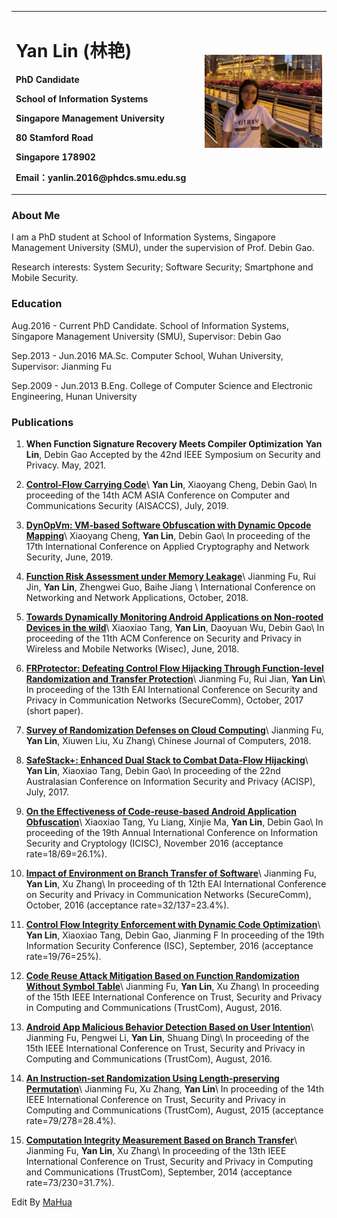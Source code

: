  
<html lang="en" data-lt-installed="true"><head>
    <meta charset="UTF-8">

<body marginheight="0"><table border="0"> 
  <tbody><tr>
    <td width="60%">
      <h1>Yan Lin (林艳)</h1>
      <p><b>PhD Candidate</b></p>
      <p><b>School of Information Systems</b></p>
      <p><b>Singapore Management University</b></p>
      <p><b>80 Stamford Road</b></p>
      <p><b>Singapore 178902</b></p>
      <p><b>Email：yanlin.2016@phdcs.smu.edu.sg</b></p>
    </td>
    <td width="40%">
      <img src="/IMG_0854.JPG" width="100%"><br>    </td>
  </tr>
</tbody></table>

<h3><strong>About Me</strong></h3>
<p>I am a PhD student at School of Information Systems, Singapore Management University (SMU), under the supervision of Prof. Debin Gao. 

</p>
<p>Research interests: System Security; Software Security; Smartphone and Mobile Security.

</p>
<h3><strong>Education</strong></h3>
<p>Aug.2016 - Current PhD Candidate. School of Information Systems, Singapore Management University (SMU), Supervisor: Debin Gao

</p>
<p>Sep.2013 - Jun.2016 MA.Sc. Computer School, Wuhan University, Supervisor: Jianming Fu

</p>
<p>Sep.2009 - Jun.2013 B.Eng. College of Computer Science and Electronic Engineering, Hunan University

</p>
<h3><strong>Publications</strong></h3>
<ol>
<li><p><strong>When Function Signature Recovery Meets Compiler Optimization</strong>
   <strong>Yan Lin</strong>, Debin Gao
   Accepted by the 42nd IEEE Symposium on Security and Privacy. May, 2021.</p>
</li>
<li><p><a href="https://flyer.sis.smu.edu.sg/asiaccs19-1.pdf"><strong>Control-Flow Carrying Code</strong></a>\
  <strong>Yan Lin</strong>, Xiaoyang Cheng, Debin Gao\
  In proceeding of the 14th ACM ASIA Conference on Computer and Communications Security (AISACCS), July, 2019.</p>
</li>
<li><p><a href="https://flyer.sis.smu.edu.sg/acns19.pdf"><strong>DynOpVm: VM-based Software Obfuscation with Dynamic Opcode Mapping</strong></a>\
  Xiaoyang Cheng, <strong>Yan Lin</strong>, Debin Gao\
  In proceeding of the 17th International Conference on Applied Cryptography and Network Security, June, 2019.</p>
</li>
<li><p><a href="https://1drv.ms/b/s!Aj9CYr_j_6FAoETpx1oQQ-plKdzU?e=FRaQrn"><strong>Function Risk Assessment under Memory Leakage</strong></a>\
  Jianming Fu, Rui Jin, <strong>Yan Lin</strong>, Zhengwei Guo, Baihe Jiang \
  International Conference on Networking and Network Applications, October, 2018.</p>
</li>
<li><p><a href="https://ink.library.smu.edu.sg/cgi/viewcontent.cgi?article=5102&amp;context=sis_research"><strong>Towards Dynamically Monitoring Android Applications on Non-rooted Devices in the wild</strong></a>\
  Xiaoxiao Tang, <strong>Yan Lin</strong>, Daoyuan Wu, Debin Gao\
  In proceeding of the 11th ACM Conference on Security and Privacy in Wireless and Mobile Networks (Wisec), June, 2018.</p>
</li>
<li><p><a href="https://1drv.ms/b/s!Aj9CYr_j_6FAoD7_4xFkBORnPF4R?e=I3SAZp"><strong>FRProtector: Defeating Control Flow Hijacking Through Function-level Randomization and Transfer Protection</strong></a>\
  Jianming Fu, Rui Jian, <strong>Yan Lin</strong>\
  In proceeding of the 13th EAI International Conference on Security and Privacy in Communication Networks (SecureComm), October, 2017 (short paper).</p>
</li>
<li><p><a href="https://1drv.ms/b/s!Aj9CYr_j_6FAoELYSVZdDUht0Dw7?e=7PHiym"><strong>Survey of Randomization Defenses on Cloud Computing</strong></a>\
  Jianming Fu, <strong>Yan Lin</strong>, Xiuwen Liu, Xu Zhang\
  Chinese Journal of Computers, 2018.</p>
</li>
<li><p><a href="https://flyer.sis.smu.edu.sg/acisp17.pdf"><strong>SafeStack+: Enhanced Dual Stack to Combat Data-Flow Hijacking</strong></a>\
  <strong>Yan Lin</strong>, Xiaoxiao Tang, Debin Gao\
  In proceeding of the 22nd Australasian Conference on Information Security and Privacy (ACISP), July, 2017.</p>
</li>
<li><p><a href="https://ink.library.smu.edu.sg/cgi/viewcontent.cgi?article=4427&amp;context=sis_research"><strong>On the Effectiveness of Code-reuse-based Android Application Obfuscation</strong></a>\
  Xiaoxiao Tang, Yu Liang, Xinjie Ma, <strong>Yan Lin</strong>, Debin Gao\
  In proceeding of the 19th Annual International Conference on Information Security and Cryptology (ICISC), November 2016 (acceptance rate=18/69=26.1%).</p>
</li>
<li><p><a href="https://1drv.ms/b/s!Aj9CYr_j_6FAoD8TQMxL9yNvBsRm?e=w5Keaa"><strong>Impact of Environment on Branch Transfer of Software</strong></a>\
  Jianming Fu, <strong>Yan Lin</strong>, Xu Zhang\
  In proceeding of th 12th EAI International Conference on Security and Privacy in Communication Networks (SecureComm), October, 2016 (acceptance rate=32/137=23.4%).</p>
</li>
<li><p><a href="https://flyer.sis.smu.edu.sg/isc16.pdf"><strong>Control Flow Integrity Enforcement with Dynamic Code Optimization</strong></a>\
  <strong>Yan Lin</strong>, Xiaoxiao Tang, Debin Gao, Jianming F
  In proceeding of the 19th Information Security Conference (ISC), September, 2016 (acceptance rate=19/76=25%).</p>
</li>
<li><p><a href="https://1drv.ms/b/s!Aj9CYr_j_6FAoDxnSktD35sxzinM?e=W1itdJ"><strong>Code Reuse Attack Mitigation Based on Function Randomization Without Symbol Table</strong></a>\
  Jianming Fu, <strong>Yan Lin</strong>, Xu Zhang\
  In proceeding of the 15th IEEE International Conference on Trust, Security and Privacy in Computing and Communications (TrustCom), August, 2016.</p>
</li>
<li><p><a href="https://1drv.ms/b/s!Aj9CYr_j_6FAoDpmE-yjN4_TgL5l?e=TpuRbf"><strong>Android App Malicious Behavior Detection Based on User Intention</strong></a>\
  Jianming Fu, Pengwei Li, <strong>Yan Lin</strong>, Shuang Ding\
  In proceeding of the 15th IEEE International Conference on Trust, Security and Privacy in Computing and Communications (TrustCom), August, 2016.</p>
</li>
<li><p><a href="https://1drv.ms/b/s!Aj9CYr_j_6FAoDl0jO8XmF1obrJT"><strong>An Instruction-set Randomization Using Length-preserving Permutation</strong></a>\
  Jianming Fu, Xu Zhang, <strong>Yan Lin</strong>\
  In proceeding of the 14th IEEE International Conference on Trust, Security and Privacy in Computing and Communications (TrustCom), August, 2015 (acceptance rate=79/278=28.4%).</p>
</li>
<li><p><a href="https://1drv.ms/b/s!Aj9CYr_j_6FAoD3WfBNTPSVHX5kD?e=HV2owW"><strong>Computation Integrity Measurement Based on Branch Transfer</strong></a>\
  Jianming Fu, <strong>Yan Lin</strong>, Xu Zhang\
  In proceeding of the 13th IEEE International Conference on Trust, Security and Privacy in Computing and Communications (TrustCom), September, 2014 (acceptance rate=73/230=31.7%).</p>
</li>
</ol>
<p>Edit By <a href="http://mahua.jser.me">MaHua</a></p>
</body></html>
